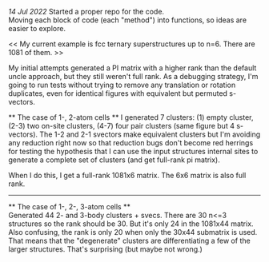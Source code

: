 *14 Jul 2022*
Started a proper repo for the code.  
Moving each block of code (each "method") into functions, so ideas are easier to explore.  

<< My current example is fcc ternary superstructures up to n=6. There are 1081 of them. >>

My initial attempts generated a PI matrix with a higher rank than the default uncle approach, but they still weren't full rank. As a debugging strategy, I'm going to run tests without trying to remove any translation or  rotation duplicates, even for identical figures with equivalent but permuted s-vectors.

** The case of 1-, 2-atom cells **
I generated 7 clusters: (1) empty cluster, (2-3) two on-site clusters, (4-7) four pair clusters (same figure but 4 s-vectors). The 1-2 and 2-1 svectors make equivalent clusters but I'm avoiding any reduction right now so that reduction bugs don't become red herrings for testing the hypothesis that I can use the input structures internal sites to generate a complete set of clusters (and get full-rank pi matrix).

When I do this, I get a full-rank 1081x6 matrix. The 6x6 matrix is also full rank.

---
** The case of 1-, 2-, 3-atom cells **  
Generated 44 2- and 3-body clusters + svecs.
There are 30 n<=3 structures so the rank should be 30. But it's only 24 in the 1081x44 matrix. Also confusing, the rank is only 20 when only the 30x44 submatrix is used. That means that the "degenerate" clusters are differentiating a few of the larger structures. That's surprising (but maybe not wrong.)
